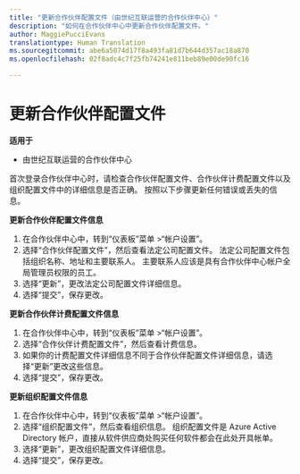 ```yaml
---
title: "更新合作伙伴配置文件（由世纪互联运营的合作伙伴中心）"
description: "如何在合作伙伴中心中更新合作伙伴配置文件。"
author: MaggiePucciEvans
translationtype: Human Translation
ms.sourcegitcommit: abe6a5074d17f8a493fa81d7b644d357ac18a870
ms.openlocfilehash: 02f8adc4c7f25fb74241e811beb89e00de90fc16

---
```


# 更新合作伙伴配置文件


**适用于**

-   由世纪互联运营的合作伙伴中心


首次登录合作伙伴中心时，请检查合作伙伴配置文件、合作伙伴计费配置文件以及组织配置文件中的详细信息是否正确。 按照以下步骤更新任何错误或丢失的信息。

**更新合作伙伴配置文件信息**

1. 在合作伙伴中心中，转到“仪表板”菜单 &gt;“帐户设置”。
2. 选择“合作伙伴配置文件”，然后查看法定公司配置文件。 法定公司配置文件包括组织名称、地址和主要联系人。 主要联系人应该是具有合作伙伴中心帐户全局管理员权限的员工。 
3. 选择“更新”，更改法定公司配置文件详细信息。  
4. 选择“提交”，保存更改。

**更新合作伙伴计费配置文件信息**

1. 在合作伙伴中心中，转到“仪表板”菜单 &gt;“帐户设置”。
2. 选择“合作伙伴计费配置文件”，然后查看计费信息。 
3. 如果你的计费配置文件详细信息不同于合作伙伴配置文件详细信息，请选择“更新”更改这些信息。
4. 选择“提交”，保存更改。

**更新组织配置文件信息**

1. 在合作伙伴中心中，转到“仪表板”菜单 &gt;“帐户设置”。
2. 选择“组织配置文件”，然后查看组织信息。 组织配置文件是 Azure Active Directory 帐户，直接从软件供应商处购买任何软件都会在此处开具帐单。
3. 选择“更新”，更改组织配置文件详细信息。
4. 选择“提交”，保存更改。



<!--HONumber=Oct16_HO1-->


